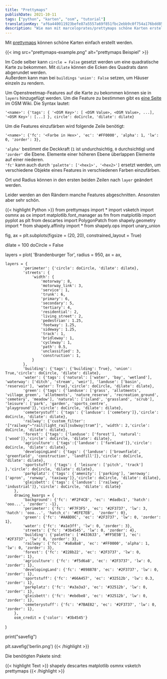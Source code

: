 ```yaml
---
title: "Prettymaps"
publishDate: 2021-10-11
tags: ["python", "karten", "osm", "tutorial"]
translationKey: "af6a440011923befe87a5557a69f851fbc2ebb9c0f754a176bdd858d49f40221"
description: "Wie man mit marceloprates/prettymaps schöne Karten erstellt"
---
```


Mit [prettymaps](https://github.com/marceloprates/prettymaps) können schöne Karten einfach erstellt werden.

{{< img src="prettymaps-example.png" alt="prettymaps Beispiel" >}}

Im Code selber kann `circle = False` gesetzt werden um eine quadratische Karte zu bekommen. Mit `dilate` können die Ecken des Quadrats dann abgerundet werden.  
Außerdem kann man bei `buildings` `'union': False` setzen, um Häuser einzeln zu rendern.

Um Openstreetmap-Features auf die Karte zu bekommen können sie in `layers` hinzugefügt werden. Um die Feature zu bestimmen gibt es [eine Seite](https://wiki.openstreetmap.org/wiki/Map_features) im OSM Wiki. Die Syntax lautet:

~~~
'<name>': {'tags': { '<OSM Key>': [ <OSM Value>, <OSM Value>, ...], '<OSM Key>': [...] }, circle': doCircle, 'dilate': dilate}
~~~

Um die Features einzufärben wird folgende Zeile benötigt:
~~~
'<name>': {'fc': '<Farbe in Hex>', 'ec': '#FF0000', 'alpha': 1, 'lw': 0, 'zorder': 3},
~~~
`'alpha'` bestimmt die Deckkraft (`1` ist undurchsichtig, `0` durchsichtig) und `'zorder'` die Ebene. Elemente einer höheren Ebene überlappen Elemente auf einer niederen.  
`'fc'` kann auch durch `'palette': ['<hex1>', '<hex2>']` ersetzt werden, um verschiedene Objekte eines Features in verschiedenen Farben einzufärben.

Ort und Radius können in den ersten beiden Zeilen nach `layer` geändert werden.

Leider werden an den Rändern manche Features abgeschnitten. Ansonsten aber sehr schön.

{{< highlight Python >}}
from prettymaps import *
import vsketch
import osmnx as ox
import matplotlib.font_manager as fm
from matplotlib import pyplot as plt
from descartes import PolygonPatch
from shapely.geometry import *
from shapely.affinity import *
from shapely.ops import unary_union

fig, ax = plt.subplots(figsize = (20, 20), constrained_layout = True)

dilate = 100
doCircle = False

layers = plot(
    'Brandenburger Tor',
    radius = 950,
    ax = ax,

    layers = {
            'perimeter': {'circle': doCircle, 'dilate': dilate},
            'streets': {
                'width': {
                    'motorway': 8,
                    'motorway_link': 3,
                    'service': 1,
                    'trunk': 6,
                    'primary': 6,
                    'secondary': 5,
                    'tertiary': 4,
                    'residential': 2,
                    'living_street': 2,
                    'pedestrian': 1.25,
                    'footway': 1.25,
                    'sideway': 1.25,
                    'track': 1,
                    'bridleway': 1,
                    'cycleway': 1,
                    'path': 0.5,
                    'unclassified': 3,
                    'construction': 1,
                }
            },
            'building': {'tags': {'building': True}, 'union': True,'circle': doCircle, 'dilate': dilate},
            'water': {'tags': {'natural': ['water', 'bay', 'wetland'], 'waterway': ['ditch', 'stream', 'weir'], 'landuse': ['basin', 'reservoir'], 'water': True},'circle': doCircle, 'dilate': dilate},
            'green': {'tags': {'landuse': ['grass', 'allotments', 'village_green', 'allotments', 'nature_reserve', 'recreation_ground', 'cemetery', 'meadow'], 'natural': ['island', 'grassland', 'scrub'], 'leisure': ['park', 'garden', 'sports_centre', 'playground']},'circle': doCircle, 'dilate': dilate},
            'cemeterystuff': {'tags': {'landuse': ['cemetery']},'circle': doCircle, 'dilate': dilate},
            'railway': {'custom_filter': '["railway"~"rail|light_rail|subway|tram"]', 'width': 2,'circle': doCircle, 'dilate': dilate},
            'forest': {'tags': {'landuse': ['forest'], 'natural': ['wood']},'circle': doCircle, 'dilate': dilate},
            'agriculture': {'tags':{'landuse': ['farmland']},'circle': doCircle, 'dilate': dilate},
            'developingLand': {'tags': {'landuse': ['brownfield', 'greenfield', 'construction', 'landfill']},'circle': doCircle, 'dilate': dilate},
            'sportstuff': {'tags': { 'leisure': ['pitch', 'track'] },'circle': doCircle, 'dilate': dilate},
            'parkplatz': {'tags': {'amenity': ['parking'], 'aeroway': ['apron', 'runway', 'taxiway']},'circle': doCircle, 'dilate': dilate},
            'gleisbett': {'tags': {'landuse': ['railway', 'industrial']},'circle': doCircle, 'dilate': dilate}
        },
        drawing_kwargs = {
            'background': {'fc': '#F2F4CB', 'ec': '#dadbc1', 'hatch': 'ooo...', 'zorder': -1},
            'perimeter': {'fc': '#F7F3F5', 'ec': '#2F3737', 'lw': 3, 'hatch': 'ooo...', 'hatch_c': '#EFE7EB',  'zorder': 0},
            'green': {'fc': '#AABD8C', 'ec': '#2F3737', 'lw': 0, 'zorder': 1},
            'water': {'fc': '#a1e3ff', 'lw': 0, 'zorder': 3},
            'streets': {'fc': '#3b4545', 'lw': 0, 'zorder': 4},
            'building': {'palette': ['#433633', '#FF5E5B'], 'ec': '#2F3737', 'lw': 0, 'zorder': 3},
            'railway': {'fc': '#a8a8a8', 'ec': '#FF0000', 'alpha': 1, 'lw': 0, 'zorder': 3},
            'forest': {'fc': '#228b22', 'ec': '#2F3737', 'lw': 0, 'zorder': 1},
            'agriculture': {'fc': '#f5d6a8', 'ec': '#2F3737', 'lw': 0, 'zorder': 1},
            'developingLand': {'fc': '#898878', 'ec': '#2F3737', 'lw': 0, 'zorder': 1},
            'sportstuff': {'fc': '#66A457', 'ec': '#32512b', 'lw': 0.3, 'zorder': 1},
            'parkplatz': {'fc': '#a3a3a3', 'ec': '#32512b', 'lw': 0, 'zorder': 1},
            'gleisbett': {'fc': '#ebdbe8', 'ec': '#32512b', 'lw': 0, 'zorder': 1},
            'cemeterystuff': {'fc': '#7BAE82', 'ec': '#2F3737', 'lw': 0, 'zorder': 1},
        },
        osm_credit = {'color': '#3b4545'}
)

print("savefig")

plt.savefig('berlin.png')
{{< /highlight >}}

Die benötigten Pakete sind:

{{< highlight Text >}}
shapely
descartes
matplotlib
osmnx
vsketch
prettymaps
{{< /highlight >}}
